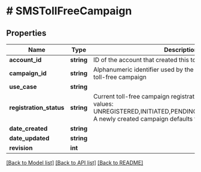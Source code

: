 # # SMSTollFreeCampaign

## Properties

Name | Type | Description | Notes
------------ | ------------- | ------------- | -------------
**account_id** | **string** | ID of the account that created this toll-free campaign |
**campaign_id** | **string** | Alphanumeric identifier used by the platform to identify this toll-free campaign |
**use_case** | **string** |  |
**registration_status** | **string** | Current toll-free campaign registration status.Possible values: UNREGISTERED,INITIATED,PENDING,DECLINED,REGISTERED. A newly created campaign defaults to INITIATED status. |
**date_created** | **string** |  |
**date_updated** | **string** |  |
**revision** | **int** |  |

[[Back to Model list]](../../README.md#models) [[Back to API list]](../../README.md#endpoints) [[Back to README]](../../README.md)
